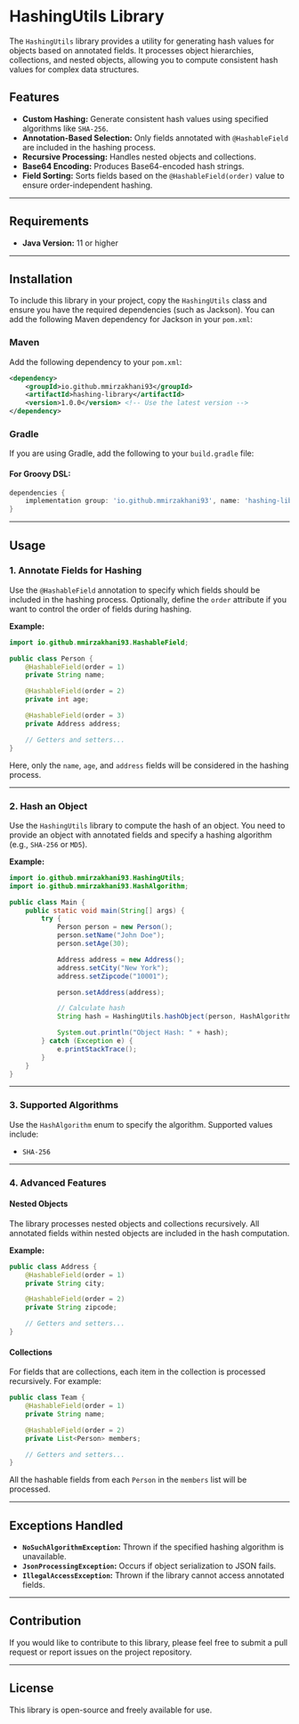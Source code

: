# HashingUtils Library

The `HashingUtils` library provides a utility for generating hash values for objects based on annotated fields. It processes object hierarchies, collections, and nested objects, allowing you to compute consistent hash values for complex data structures.

## Features

- **Custom Hashing:** Generate consistent hash values using specified algorithms like `SHA-256`.
- **Annotation-Based Selection:** Only fields annotated with `@HashableField` are included in the hashing process.
- **Recursive Processing:** Handles nested objects and collections.
- **Base64 Encoding:** Produces Base64-encoded hash strings.
- **Field Sorting:** Sorts fields based on the `@HashableField(order)` value to ensure order-independent hashing.

---

## Requirements

- **Java Version:** 11 or higher

---

## Installation

To include this library in your project, copy the `HashingUtils` class and ensure you have the required dependencies (such as Jackson). You can add the following Maven dependency for Jackson in your `pom.xml`:

### Maven

Add the following dependency to your `pom.xml`:

```xml
<dependency>
    <groupId>io.github.mmirzakhani93</groupId>
    <artifactId>hashing-library</artifactId>
    <version>1.0.0</version> <!-- Use the latest version -->
</dependency>
```

### Gradle

If you are using Gradle, add the following to your `build.gradle` file:

#### For Groovy DSL:

```gradle
dependencies {
    implementation group: 'io.github.mmirzakhani93', name: 'hashing-library', version: '1.0.0'
}
```

---

## Usage

### 1. Annotate Fields for Hashing

Use the `@HashableField` annotation to specify which fields should be included in the hashing process. Optionally, define the `order` attribute if you want to control the order of fields during hashing.

**Example:**

```java
import io.github.mmirzakhani93.HashableField;

public class Person {
    @HashableField(order = 1)
    private String name;

    @HashableField(order = 2)
    private int age;

    @HashableField(order = 3)
    private Address address;

    // Getters and setters...
}
```

Here, only the `name`, `age`, and `address` fields will be considered in the hashing process.

---

### 2. Hash an Object

Use the `HashingUtils` library to compute the hash of an object. You need to provide an object with annotated fields and specify a hashing algorithm (e.g., `SHA-256` or `MD5`).

**Example:**

```java
import io.github.mmirzakhani93.HashingUtils;
import io.github.mmirzakhani93.HashAlgorithm;

public class Main {
    public static void main(String[] args) {
        try {
            Person person = new Person();
            person.setName("John Doe");
            person.setAge(30);

            Address address = new Address();
            address.setCity("New York");
            address.setZipcode("10001");

            person.setAddress(address);

            // Calculate hash
            String hash = HashingUtils.hashObject(person, HashAlgorithm.SHA256);

            System.out.println("Object Hash: " + hash);
        } catch (Exception e) {
            e.printStackTrace();
        }
    }
}
```

---

### 3. Supported Algorithms

Use the `HashAlgorithm` enum to specify the algorithm. Supported values include:

- `SHA-256`

---

### 4. Advanced Features

#### Nested Objects

The library processes nested objects and collections recursively. All annotated fields within nested objects are included in the hash computation.

**Example:**

```java
public class Address {
    @HashableField(order = 1)
    private String city;

    @HashableField(order = 2)
    private String zipcode;

    // Getters and setters...
}
```

#### Collections

For fields that are collections, each item in the collection is processed recursively. For example:

```java
public class Team {
    @HashableField(order = 1)
    private String name;

    @HashableField(order = 2)
    private List<Person> members;

    // Getters and setters...
}
```

All the hashable fields from each `Person` in the `members` list will be processed.

---

## Exceptions Handled

- **`NoSuchAlgorithmException`:** Thrown if the specified hashing algorithm is unavailable.
- **`JsonProcessingException`:** Occurs if object serialization to JSON fails.
- **`IllegalAccessException`:** Thrown if the library cannot access annotated fields.

---

## Contribution

If you would like to contribute to this library, please feel free to submit a pull request or report issues on the project repository.

---

## License

This library is open-source and freely available for use.